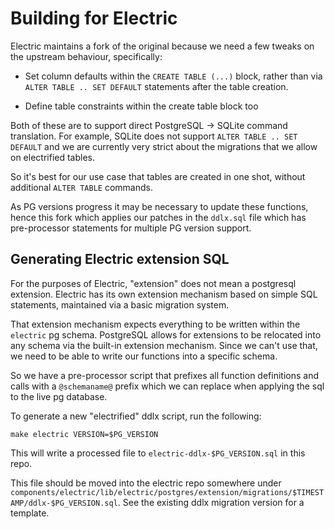 # Building for Electric

Electric maintains a fork of the original because we need a few tweaks 
on the upstream behaviour, specifically:

- Set column defaults within the `CREATE TABLE (...)` block, rather than via
  `ALTER TABLE .. SET DEFAULT` statements after the table creation.

- Define table constraints within the create table block too

Both of these are to support direct PostgreSQL -> SQLite command translation.
For example, SQLite does not support `ALTER TABLE .. SET DEFAULT` and we are
currently very strict about the migrations that we allow on electrified tables.

So it's best for our use case that tables are created in one shot, without
additional `ALTER TABLE` commands.

As PG versions progress it may be necessary to update these functions, hence
this fork which applies our patches in the `ddlx.sql` file which has
pre-processor statements for multiple PG version support.

## Generating Electric extension SQL

For the purposes of Electric, "extension" does not mean a postgresql extension.
Electric has its own extension mechanism based on simple SQL statements,
maintained via a basic migration system.

That extension mechanism expects everything to be written within the `electric`
pg schema. PostgreSQL allows for extensions to be relocated into any schema via
the built-in extension mechanism. Since we can't use that, we need to be able
to write our functions into a specific schema. 

So we have a pre-processor script that prefixes all function definitions and
calls with a `@schemaname@` prefix which we can replace when applying the sql
to the live pg database.

To generate a new "electrified" ddlx script, run the following:

```
make electric VERSION=$PG_VERSION
```

This will write a processed file to `electric-ddlx-$PG_VERSION.sql` in this
repo.

This file should be moved into the electric repo somewhere under 
`components/electric/lib/electric/postgres/extension/migrations/$TIMESTAMP/ddlx-$PG_VERSION.sql`.
See the existing ddlx migration version for a template.
